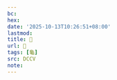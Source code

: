 ```yaml
---
bc:
hex:
date: '2025-10-13T10:26:51+08:00'
lastmod:
title: 􂤹
url: 􂤹
tags: [龜]
src: DCCV
note:
---
```

